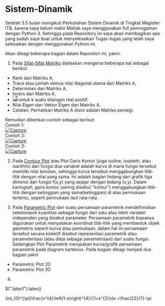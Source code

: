 # Sistem-Dinamik

Setelah 3.5 bulan mengikuti Perkuliahan Sistem Dinamik di Tingkat Magister ITB, karena saya belum mahir Matlab saya menggunakan full pemrogaman dengan Python 3. Sehingga pada Repository ini saya akan membagikan apa yang sudah saya buat untuk menyelesaikan Tugas-tugas yang telah saya selesaikan dengan menggunakan Python ini.

Akan dibagi beberapa bagian dalam Repositori ini, yakni:
1. Pada <a href="https://github.com/wisnuadipradana/Sistem-Dinamik/blob/main/Sifat-Sifat%20Matriks.py">Sifat-Sifat Matriks</a> dijelaskan mengenai beberapa hal sebagai berikut:
- Rank dari Matriks A,
- Trace atau jumlah semua nilai diagonal utama dari Matriks A,
- Determinan dari Matriks A,
- Invers dari Matriks A,
- <img src="https://render.githubusercontent.com/render/math?math=\displaystyle A^k" style= 'background-color: red'> untuk k suatu bilangan real positif.
- Nilai Eigen dan Vektor Eigen dari Matriks A.
- Catatan: Perhatikan Matriks A disini adalah Matriks persegi. 

Kemudian diberikan contoh sebagai berikut:<br>
Contoh 1:<br>
<a href='https://postimages.org/' target='_blank'><img src='https://i.postimg.cc/GtBc1p4J/Capture.jpg' border='0' alt='Capture'/></a><br>
Contoh 2:<br>
<a href='https://postimg.cc/qzfKfYQQ' target='_blank'><img src='https://i.postimg.cc/Dy0PG3GV/image.png' border='0' alt='Capture'/></a><br>
Contoh 3:<br>
<a href='https://postimages.org/' target='_blank'><img src='https://i.postimg.cc/sxmdPXJY/image.png' border='0' alt='Capture'/></a>


2. Pada <a href="https://github.com/wisnuadipradana/Sistem-Dinamik/blob/main/Contour%20Plot.ipynb">Contour Plot</a> atau Plot Garis Kontur (juga isoline, isopleth, atau isarithm) dari fungsi dua variabel adalah kurva di mana fungsi tersebut memiliki nilai konstan, sehingga kurva tersebut menggabungkan titik-titik dengan nilai yang sama. Ini adalah bagian bidang dari grafik tiga dimensi dari fungsi f(x,y) yang sejajar dengan bidang (x,y). Dalam kartografi, garis kontur (sering disebut "kontur") menggabungkan titik-titik dengan ketinggian yang sama(ketinggian) di atas permukaan tertentu, seperti permukaan laut rata-rata .


3. Pada <a href="https://github.com/wisnuadipradana/Sistem-Dinamik/blob/main/Parametric%20Plot.ipynb">Parametric Plot</a> dari suatu persamaan parametrik mendefinisikan sekelompok kuantitas sebagai fungsi dari satu atau lebih variabel independen yang disebut parameter. Persamaan parametrik biasanya digunakan untuk menyatakan koordinat titik-titik yang membentuk objek geometris seperti kurva atau permukaan, dalam hal ini persamaan tersebut secara kolektif disebut representasi parametrik atau parameterisasi (atau dieja sebagai parametrisasi) dari suatu fungsi. Sedangkan Plot Parametrik merupakan kurva/grafik persamaan parametrik pada diagram kartesius. Pada bagian dibagi menjadi dua bagian yakni
- Parametric Plot 2D
- Parametric Plot 3D


4. 
$(".latex1").latex()
<div class="latex">  
    \int_{0}^{\pi}\frac{x^{4}\left(1-x\right)^{4}}{1+x^{2}}dx =\frac{22}{7}-\pi  
</div>
